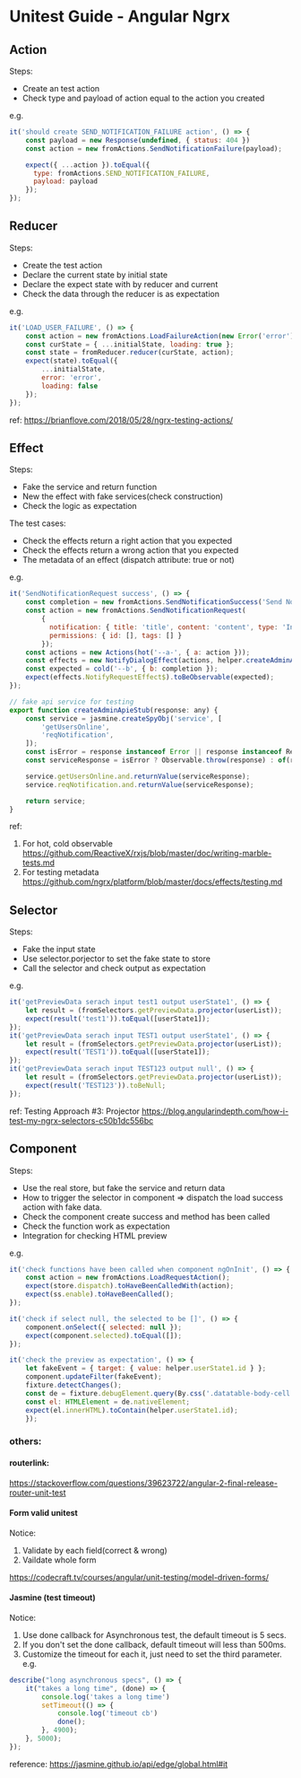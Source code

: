 # Unitest Guide - Angular Ngrx
## Action
Steps:
* Create an test action
* Check type and payload of action equal to the action you created

e.g.
```javascript
it('should create SEND_NOTIFICATION_FAILURE action', () => {
    const payload = new Response(undefined, { status: 404 })
    const action = new fromActions.SendNotificationFailure(payload);

    expect({ ...action }).toEqual({
      type: fromActions.SEND_NOTIFICATION_FAILURE,
      payload: payload
    });
});
```
## Reducer
Steps:
* Create the test action
* Declare the current state by initial state
* Declare the expect state with by reducer and current
* Check the data through the reducer is as expectation

e.g.
```javascript
it('LOAD_USER_FAILURE', () => {
    const action = new fromActions.LoadFailureAction(new Error('error'));
    const curState = { ...initialState, loading: true };
    const state = fromReducer.reducer(curState, action);
    expect(state).toEqual({
        ...initialState,
        error: 'error',
        loading: false
    });
});
```
ref: https://brianflove.com/2018/05/28/ngrx-testing-actions/

## Effect
Steps:
   * Fake the service and return function
   * New the effect with fake services(check construction)
   * Check the logic as expectation
 
The test cases:
* Check the effects return a right action that you expected
* Check the effects return a wrong action that you expected
* The metadata of an effect (dispatch attribute: true or not)

e.g.
```javascript
it('SendNotificationRequest success', () => {
    const completion = new fromActions.SendNotificationSuccess('Send Notification title Success');
    const action = new fromActions.SendNotificationRequest(
        {
          notification: { title: 'title', content: 'content', type: 'Info' },
          permissions: { id: [], tags: [] }
        });
    const actions = new Actions(hot('--a-', { a: action }));
    const effects = new NotifyDialogEffect(actions, helper.createAdminApieStub(null), null);
    const expected = cold('--b', { b: completion });
    expect(effects.NotifyRequestEffect$).toBeObservable(expected);
});

// fake api service for testing
export function createAdminApieStub(response: any) {
    const service = jasmine.createSpyObj('service', [
        'getUsersOnline',
        'reqNotification',
    ]);
    const isError = response instanceof Error || response instanceof Response;
    const serviceResponse = isError ? Observable.throw(response) : of(response);

    service.getUsersOnline.and.returnValue(serviceResponse);
    service.reqNotification.and.returnValue(serviceResponse);

    return service;
}


```
ref:
1. For hot, cold observable
 https://github.com/ReactiveX/rxjs/blob/master/doc/writing-marble-tests.md
2. For testing metadata https://github.com/ngrx/platform/blob/master/docs/effects/testing.md 

## Selector
Steps:
* Fake the input state
* Use selector.porjector to set the fake state to store
* Call the selector and check output as expectation

e.g.
```javascript
it('getPreviewData serach input test1 output userState1', () => {
    let result = (fromSelectors.getPreviewData.projector(userList));
    expect(result('test1')).toEqual([userState1]);
});
it('getPreviewData serach input TEST1 output userState1', () => {
    let result = (fromSelectors.getPreviewData.projector(userList));
    expect(result('TEST1')).toEqual([userState1]);
});
it('getPreviewData serach input TEST123 output null', () => {
    let result = (fromSelectors.getPreviewData.projector(userList));
    expect(result('TEST123')).toBeNull;
});
```
ref: Testing Approach #3: Projector
https://blog.angularindepth.com/how-i-test-my-ngrx-selectors-c50b1dc556bc

## Component
Steps:
* Use the real store, but fake the service and return data
* How to trigger the selector in component => 
dispatch the load success action with fake data.
* Check the component create success and method has been called
* Check the function work as expectation
* Integration for checking HTML preview

e.g.
```javascript
it('check functions have been called when component ngOnInit', () => {
    const action = new fromActions.LoadRequestAction();
    expect(store.dispatch).toHaveBeenCalledWith(action);
    expect(ss.enable).toHaveBeenCalled();
});

it('check if select null, the selected to be []', () => {
    component.onSelect({ selected: null });
    expect(component.selected).toEqual([]);
});

it('check the preview as expectation', () => {
    let fakeEvent = { target: { value: helper.userState1.id } };
    component.updateFilter(fakeEvent);
    fixture.detectChanges();
    const de = fixture.debugElement.query(By.css('.datatable-body-cell:nth-child(2)'));
    const el: HTMLElement = de.nativeElement;
    expect(el.innerHTML).toContain(helper.userState1.id);
    });
```
### others:
#### routerlink:
https://stackoverflow.com/questions/39623722/angular-2-final-release-router-unit-test

#### Form valid unitest
Notice: 
1. Validate by each field(correct & wrong)
2. Vaildate whole form

https://codecraft.tv/courses/angular/unit-testing/model-driven-forms/

#### Jasmine (test timeout)
Notice: 
1. Use done callback for Asynchronous test, the default timeout is 5 secs.
2. If you don't set the done callback, default timeout will less than 500ms.
3. Customize the timeout for each it, just need to set the third parameter.
e.g.
```javascript
describe("long asynchronous specs", () => {
    it("takes a long time", (done) => {
        console.log('takes a long time')
        setTimeout(() => {
            console.log('timeout cb')
            done();
        }, 4900);
    }, 5000); 
});
```
reference: https://jasmine.github.io/api/edge/global.html#it
